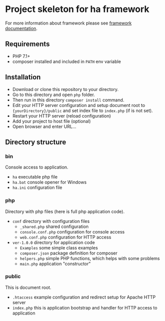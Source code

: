 # Project skeleton for ha framework

For more information about framework please see [framework documentation](https://github.com/itrnka/ha-framework/blob/master/README.md).


## Requirements

- PHP 7.1+
- composer installed and included in `PATH` env variable

## Installation

- Download or clone this repository to your directory.
- Go to this directory and open `php` folder.
- Then run in this directory `composer install` command.
- Edit your HTTP server configuration and setup document root to `{yourDirectory}/public` and set index file to `index.php` (if is not set).
- Restart your HTTP server (reload configuration)
- Add your project to host file (optional)
- Open browser and enter URL...

## Directory structure

### bin

Console access to application.

- `ha` executable php file
- `ha.bat` console opener for Windows
- `ha.ini` configuration file

### php

Directory with php files (here is full php application code).

- `conf` directory with configuration files
   - `_shared.php` shared configuration
   - `console.conf.php` configuration for console access
   - `web.conf.php` configuration for HTTP access
- `ver-1.0.0` directory for application code
   - `Examples` some simple class examples
   - `composer.json` package definition for composer
   - `helpers.php` simple PHP functions, which helps with some problems
   - `main.php` application "constructor" 

### public

This is document root.

- `.htaccess` example configuration and redirect setup for Apache HTTP server
- `index.php` this is application bootstrap and handler for HTTP access to application